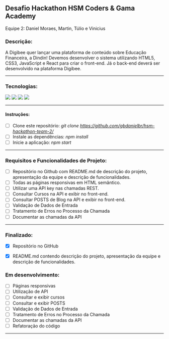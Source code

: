 ## Desafio Hackathon HSM Coders & Gama Academy

Equipe 2: Daniel Moraes, Martin, Túlio e Vinicius

### Descrição:

A Digibee quer lançar uma plataforma de conteúdo sobre Educação Financeira, a Dindin! 
Devemos desenvolver o sistema utilizando HTML5, CSS3, JavaScript e React para criar o front-end. Já o back-end deverá ser desenvolvido na plataforma Digibee.

---------

### Tecnologias:
<img src="https://img.shields.io/badge/-HTML-orange?logo=HTML5" /> <img src="https://img.shields.io/badge/-CSS-informational?logo=CSS3" /> <img src="https://img.shields.io/badge/-Javascript-yellow?logo=Javascript" /> <img src="https://img.shields.io/badge/-React-blue?logo=React" />

---------

#### Instruções:
- [ ] Clone este repositório:  *git clone https://github.com/gbdanielbr/hsm-hackathon-team-2/*
- [ ] Instale as dependências:  *npm install*
- [ ] Inicie a aplicação:  *npm start*

---------

### Requisitos e Funcionalidades de Projeto:
- [ ] Repositório no Github com README.md de descrição do projeto, apresentação da equipe e descrição de funcionalidades.
- [ ] Todas as páginas responsivas em HTML semântico.
- [ ] Utilizar uma API key nas chamadas REST.
- [ ] Consultar Cursos na API e exibir no front-end.
- [ ] Consultar POSTS de Blog na API e exibir no front-end.
- [ ] Validação de Dados de Entrada
- [ ] Tratamento de Erros no Processo da Chamada
- [ ] Documentar as chamadas da API

---------

### Finalizado:

- [x] Repositório no GitHub
- [x] README.md contendo descrição do projeto, apresentação da equipe e descrição de funcionalidades.


### Em desenvolvimento:

- [ ] Páginas responsivas
- [ ] Utilização de API
- [ ] Consultar e exibir cursos
- [ ] Consultar e exibir POSTS
- [ ] Validação de Dados de Entrada
- [ ] Tratamento de Erros no Processo da Chamada
- [ ] Documentar as chamadas da API
- [ ] Refatoração do código

---------

